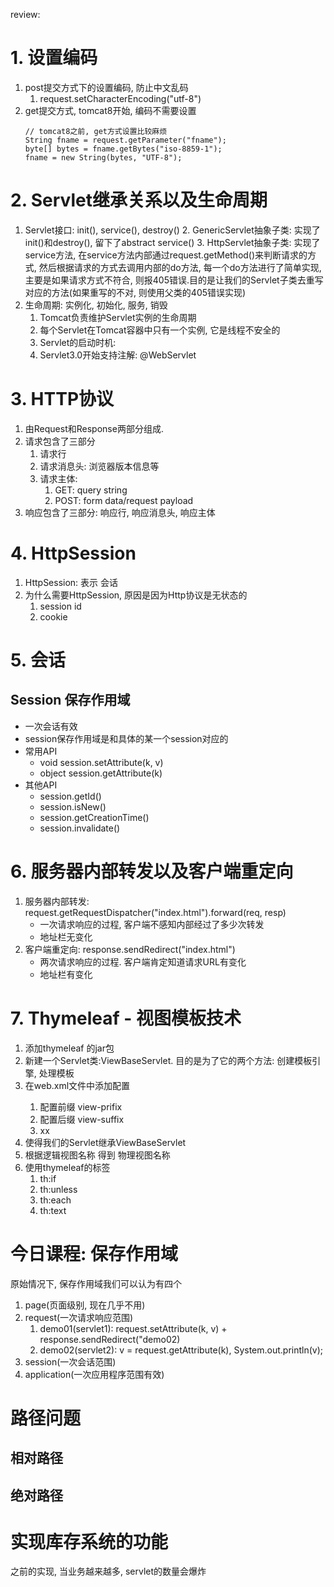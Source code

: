 review:
# 1. 设置编码
1. post提交方式下的设置编码, 防止中文乱码
   1. request.setCharacterEncoding("utf-8")
2. get提交方式, tomcat8开始, 编码不需要设置
   ```
   // tomcat8之前, get方式设置比较麻烦
   String fname = request.getParameter("fname");
   byte[] bytes = fname.getBytes("iso-8859-1");
   fname = new String(bytes, "UTF-8");
   ```

# 2. Servlet继承关系以及生命周期
1. Servlet接口: init(), service(), destroy()
   2. GenericServlet抽象子类: 实现了init()和destroy(), 留下了abstract service()
   3. HttpServlet抽象子类: 实现了service方法, 在service方法内部通过request.getMethod()来判断请求的方式, 然后根据请求的方式去调用内部的do方法, 每一个do方法进行了简单实现, 主要是如果请求方式不符合, 则报405错误.目的是让我们的Servlet子类去重写对应的方法(如果重写的不对, 则使用父类的405错误实现)
2. 生命周期: 实例化, 初始化, 服务, 销毁
   1. Tomcat负责维护Servlet实例的生命周期
   2. 每个Servlet在Tomcat容器中只有一个实例, 它是线程不安全的
   3. Servlet的启动时机: <load-on-startup>
   4. Servlet3.0开始支持注解: @WebServlet

# 3. HTTP协议
1. 由Request和Response两部分组成.
2. 请求包含了三部分
   1. 请求行
   2. 请求消息头: 浏览器版本信息等
   3. 请求主体: 
      1. GET: query string
      2. POST: form data/request payload
3. 响应包含了三部分: 响应行, 响应消息头, 响应主体

# 4. HttpSession
1. HttpSession: 表示 会话
2. 为什么需要HttpSession, 原因是因为Http协议是无状态的
   1. session id
   2. cookie

# 5. 会话
## Session 保存作用域
- 一次会话有效
- session保存作用域是和具体的某一个session对应的
- 常用API
  - void session.setAttribute(k, v)
  - object session.getAttribute(k)
- 其他API
  - session.getId()
  - session.isNew()
  - session.getCreationTime()
  - session.invalidate()

# 6. 服务器内部转发以及客户端重定向
1. 服务器内部转发: request.getRequestDispatcher("index.html").forward(req, resp)
   - 一次请求响应的过程, 客户端不感知内部经过了多少次转发
   - 地址栏无变化
2. 客户端重定向: response.sendRedirect("index.html")
   - 两次请求响应的过程. 客户端肯定知道请求URL有变化
   - 地址栏有变化

# 7. Thymeleaf - 视图模板技术
1. 添加thymeleaf 的jar包
2. 新建一个Servlet类:ViewBaseServlet. 目的是为了它的两个方法: 创建模板引擎, 处理模板
3. 在web.xml文件中添加配置<context-param>
     1. 配置前缀 view-prifix
     2. 配置后缀 view-suffix
     3. xx
4. 使得我们的Servlet继承ViewBaseServlet
5. 根据逻辑视图名称 得到 物理视图名称
6. 使用thymeleaf的标签
   1. th:if
   2. th:unless
   3. th:each
   4. th:text

# 今日课程: 保存作用域
原始情况下, 保存作用域我们可以认为有四个
1. page(页面级别, 现在几乎不用)
2. request(一次请求响应范围)
   1. demo01(servlet1): request.setAttribute(k, v) + response.sendRedirect("demo02) 
   2. demo02(servlet2): v = request.getAttribute(k), System.out.println(v);
3. session(一次会话范围)
4. application(一次应用程序范围有效)

# 路径问题
## 相对路径

## 绝对路径

# 实现库存系统的功能
之前的实现, 当业务越来越多, servlet的数量会爆炸
